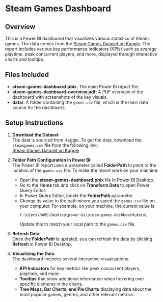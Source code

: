 # Steam Games Dashboard

## Overview
This is a Power BI dashboard that visualizes various statistics of Steam games. The data comes from the [Steam Games Dataset on Kaggle](https://www.kaggle.com/datasets/mexwell/steamgames). The report includes various key performance indicators (KPIs) such as average playtime, peak concurrent players, and more, displayed through interactive charts and tooltips.

## Files Included
- **steam-games-dashboard.pbix**: The main Power BI report file.
- **steam-games-dashboard-overview.pdf**: A PDF overview of the dashboard with screenshots of the key visuals.
- **data/**: A folder containing the `games.csv` file, which is the main data source for the dashboard.

## Setup Instructions

1. **Download the Dataset**  
   The data is sourced from Kaggle. To get the data, download the `steamgames.csv` file from the following link:  
   [Steam Games Dataset on Kaggle](https://www.kaggle.com/datasets/mexwell/steamgames)

2. **Folder Path Configuration in Power BI**  
   The Power BI report uses a parameter called **FolderPath** to point to the location of the `games.csv` file. To make the report work on your machine:
   
   - Open the **steam-games-dashboard.pbix** file in Power BI Desktop.
   - Go to the **Home** tab and click on **Transform Data** to open Power Query Editor.
   - In Power Query Editor, locate the **FolderPath** parameter.
   - Change its value to the path where you saved the `games.csv` file on your computer. For example, on your machine, the current value is:
     ```
     C:\Users\NAME\Desktop\power-bi\steam-games-dashboard\data\
     ```
     Update this to match your local path to the `games.csv` file.

3. **Refresh Data**  
   Once the **FolderPath** is updated, you can refresh the data by clicking **Refresh** in Power BI Desktop.

4. **Visualizing the Data**  
   The dashboard includes several interactive visualizations:
   - **KPI Indicators** for key metrics like peak concurrent players, playtime, and more.
   - **Tooltips** that show additional information when hovering over specific elements in the charts.
   - **Tree Maps, Bar Charts, and Pie Charts** displaying data about the most popular games, genres, and other relevant metrics.